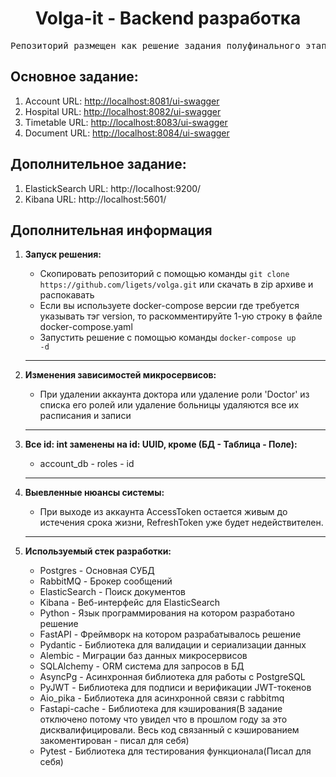 <h1 align="center"><b>Volga-it - Backend разработка</b></h1>
<pre align="center">Репозиторий размещен как решение задания полуфинального этапа дисциплины «Backend разработка: Web API»</pre>

## __Основное задание:__
1. Account URL: [http://localhost:8081/ui-swagger](http://localhost:8081/ui-swagger)
2. Hospital URL: [http://localhost:8082/ui-swagger](http://localhost:8082/ui-swagger)
3. Timetable URL: [http://localhost:8083/ui-swagger](http://localhost:8083/ui-swagger)
4. Document URL: [http://localhost:8084/ui-swagger](http://localhost:8084/ui-swagger)

## __Дополнительное задание:__
1. ElastickSearch URL: http://localhost:9200/
2. Kibana URL: http://localhost:5601/

## __Дополнительная информация__
1. __Запуск решения:__
    * Скопировать репозиторий с помощью команды ```git clone https://github.com/ligets/volga.git``` или скачать в zip архиве и распокавать
    * Если вы используете docker-compose версии где требуется указывать тэг version, то раскомментируйте 1-ую строку в файле docker-compose.yaml
    * Запустить решение с помощью команды <code>docker-compose up -d</code>

    ---

3. __Изменения зависимостей микросервисов:__
    * При удалении аккаунта доктора или удаление роли 'Doctor' из списка его ролей или удаление больницы удаляются все их расписания и записи

    ---

2. __Все id: int заменены на id: UUID, кроме (БД - Таблица - Поле):__
    * account_db - roles - id
    
    ---

3. __Выевленные нюансы системы:__
    * При выходе из аккаунта AccessToken остается живым до истечения срока жизни, RefreshToken уже будет недействителен.

    ---

3. __Используемый стек разработки:__
    * Postgres - Основная СУБД
    * RabbitMQ - Брокер сообщений
    * ElasticSearch - Поиск документов
    * Kibana - Веб-интерфейс для ElasticSearch
    * Python - Язык программирования на котором разработано решение 
    * FastAPI - Фреймворк на котором разрабатывалось решение
    * Pydantic - Библиотека для валидации и сериализации данных
    * Alembic - Миграции баз данных микросервисов
    * SQLAlchemy - ORM система для запросов в БД
    * AsyncPg - Асинхронная библиотека для работы с PostgreSQL
    * PyJWT - Библиотека для подписи и верификации JWT-токенов
    * Aio_pika - Библиотека для асинхронной связи с rabbitmq
    * Fastapi-cache - Библиотека для кэширования(В задание отключено потому что увидел что в прошлом году за это дисквалифицировали. Весь код связанный с кэшированием закоментирован - писал для себя)
    * Pytest - Библиотека для тестирования функционала(Писал для себя)
    
